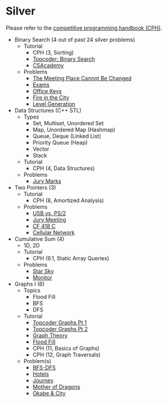 # Silver

Please refer to the [competitive programming handbook (CPH)](https://cses.fi/book.pdf). 
  * Binary Search (4 out of past 24 silver problems)
    * Tutorial
      * CPH (3, Sorting)
      * [Topcoder: Binary Search](https://www.topcoder.com/community/data-science/data-science-tutorials/binary-search/)
      * [CSAcademy](https://csacademy.com/lesson/binary_search)
    * Problems
      * [The Meeting Place Cannot Be Changed](http://codeforces.com/problemset/problem/780/B)
      * [Exams](http://codeforces.com/problemset/problem/732/D)
      * [Office Keys](http://codeforces.com/contest/831/problem/D)
      * [Fire in the City](http://codeforces.com/problemset/problem/845/E)
      * [Level Generation](http://codeforces.com/problemset/problem/818/F)
  * Data Structures (C++ STL)
    * Types
      * Set, Multiset, Unordered Set
      * Map, Unordered Map (Hashmap)
      * Queue, Deque (Linked List)
      * Priority Queue (Heap)
      * Vector
      * Stack
    * Tutorial
      * CPH (4, Data Structures)
    * Problems
      * [Jury Marks](http://codeforces.com/contest/831/problem/C)
  * Two Pointers (3)
    * Tutorial
      * CPH (8, Amortized Analysis)
    * Problems
      * [USB vs. PS/2](http://codeforces.com/problemset/problem/762/B)
      * [Jury Meeting](http://codeforces.com/problemset/problem/853/B)
      * [CF 418 C](http://codeforces.com/problemset/problem/814/C)
      * [Cellular Network](http://codeforces.com/problemset/problem/702/C)
  * Cumulative Sum (4)
    * 1D, 2D
    * Tutorial
      * CPH (9.1, Static Array Queries) 
    * Problems
      * [Star Sky](http://codeforces.com/contest/835/problem/C)
      * [Monitor](http://codeforces.com/problemset/problem/846/D)
  * Graphs I (6)
    * Topics
      * Flood Fill
      * BFS
      * DFS
    * Tutorial
      * [Topcoder Graphs Pt 1](https://www.topcoder.com/community/data-science/data-science-tutorials/introduction-to-graphs-and-their-data-structures-section-1/)
      * [Topcoder Graphs Pt 2](https://www.topcoder.com/community/data-science/data-science-tutorials/introduction-to-graphs-and-their-data-structures-section-2/)
      * [Graph Theory](https://csacademy.com/lessons/)
      * [Flood Fill](https://en.wikipedia.org/wiki/Flood_fill)
      * CPH (11, Basics of Graphs)
      * CPH (12, Graph Traversals)
    * Problem(s)
      * [BFS-DFS](https://csacademy.com/contest/round-41/task/bfs-dfs/)
      * [Hotels](https://szkopul.edu.pl/problemset/problem/gDw3iFkeVm7ZA3j_16-XR7jI/site/?key=statement)
      * [Journey](http://codeforces.com/contest/839/problem/C)
      * [Mother of Dragons](http://codeforces.com/problemset/problem/839/E)
      * [Okabe & City](http://codeforces.com/problemset/problem/821/D)
